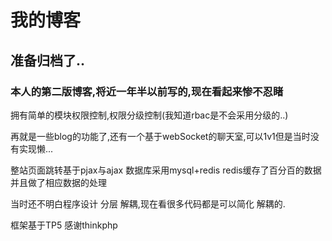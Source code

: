 # 我的博客
## 准备归档了..

### 本人的第二版博客,将近一年半以前写的,现在看起来惨不忍睹

拥有简单的模块权限控制,权限分级控制(我知道rbac是不会采用分级的..)

再就是一些blog的功能了,还有一个基于webSocket的聊天室,可以1v1但是当时没有实现懒...
 
 整站页面跳转基于pjax与ajax 数据库采用mysql+redis redis缓存了百分百的数据 并且做了相应数据的处理
 
 当时还不明白程序设计 分层 解耦,现在看很多代码都是可以简化 解耦的.


框架基于TP5 感谢thinkphp
 
